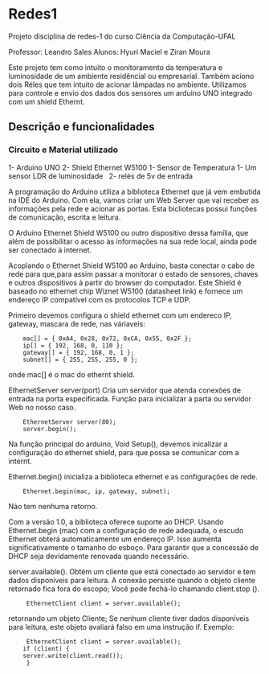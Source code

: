 # Redes1
Projeto disciplina de redes-1 do curso Ciência da Computação-UFAL

Professor: Leandro Sales
Alunos: Hyuri Maciel e Ziran Moura

Este projeto tem como intuito o monitoramento da temperatura e luminosidade de um ambiente residêncial ou empresarial.
Também aciono dois Réles que tem intuito de acionar lâmpadas no ambiente.
Utilizamos para controle e envio dos dados dos sensores um arduino UNO integrado com um shield Ethernt. 

<h2>Descrição e funcionalidades</h2>

   <h3>Circuito e Material utilizado</h3>
   1- Arduino UNO
   2- Shield Ethernet W5100
   1- Sensor de Temperatura
   1- Um sensor LDR de luminosidade 
   2- relés de 5v de entrada
   
 <imagem do esquema>  
   
A programação do Arduino utiliza a biblioteca Ethernet que já vem embutida na IDE do Arduino. Com ela, vamos criar um Web Server que vai receber as informações pela rede e acionar as portas. Esta bicliotecas possui funções de comunicação, escrita e leitura.

O Arduino Ethernet Shield W5100 ou outro dispositivo dessa família, que além de possibilitar o acesso às informações na sua rede local, ainda pode ser conectado à internet.
   
Acoplando o Ethernet Shield W5100 ao Arduino, basta conectar o cabo de rede para que,para assim passar a monitorar o estado de sensores, chaves e outros dispositivos à partir do browser do computador. Este Shield é baseado no ethernet chip Wiznet W5100 (datasheet link) e fornece um endereço IP compatível com os protocolos TCP e UDP.   

Primeiro devemos configura o shield ethernet com um endereco IP, gateway, mascara de rede, nas váriaveis:

        mac[] = { 0xA4, 0x28, 0x72, 0xCA, 0x55, 0x2F };
        ip[] = { 192, 168, 0, 110 };
        gateway[] = { 192, 168, 0, 1 };
        subnet[] = { 255, 255, 255, 0 };
        
onde mac[] é o mac do ethernt shield.
   
EthernetServer server(port) Cria um servidor que atenda conexões de entrada na porta especificada.
Função para inicializar a parta ou servidor Web no nosso caso.

        EthernetServer server(80);
        server.begin();
        
Na função principal do arduino, Void Setup(), devemos inicalizar a configuração do ethernet shield, para que possa se comunicar com a internt.

Ethernet.begin() inicializa a biblioteca ethernet e as configurações de rede.

        Ethernet.begin(mac, ip, gateway, subnet);
Não tem nenhuma retorno.        

Com a versão 1.0, a biblioteca oferece suporte ao DHCP. Usando Ethernet.begin (mac) com a configuração de rede adequada, o escudo Ethernet obterá automaticamente um endereço IP. Isso aumenta significativamente o tamanho do esboço. Para garantir que a concessão de DHCP seja devidamente renovada quando necessário.


server.available(). Obtém um cliente que está conectado ao servidor e tem dados disponíveis para leitura. A conexão persiste quando o objeto cliente retornado fica fora do escopo; Você pode fechá-lo chamando client.stop ().

         EthernetClient client = server.available();
         
retornando um objeto Cliente; Se nenhum cliente tiver dados disponíveis para leitura, este objeto avaliará falso em uma instrução if. Exemplo:

         EthernetClient client = server.available();
        if (client) {
        server.write(client.read());
         }   
        






